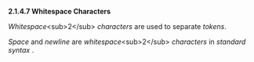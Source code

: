 **2.1.4.7 Whitespace Characters** 

*Whitespace*\<sub\>2\</sub\> *characters* are used to separate *tokens*. 

*Space* and *newline* are *whitespace*\<sub\>2\</sub\> *characters* in *standard syntax* .  



